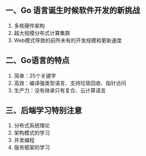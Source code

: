## 一、Go 语言诞生时候软件开发的新挑战
1. 多核硬件架构
2. 超大规模分布式计算集群
3. Web模式导致的前所未有的开发规模和更新速度

## 二、Go语言的特点
1. 简单：25个关键字
2. 高效：编译强类型语言、支持垃圾回收、指针访问
3. 生产力：没有继承只有复合、云计算语言

## 三、后端学习特别注意
1. 分布式系统理论
2. 架构模式的学习
3. 并发编程
4. 服务框架的学习